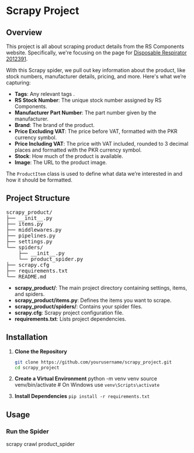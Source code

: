 # Scrapy Project


## Overview

This project is all about scraping product details from the RS Components website. Specifically, we're focusing on the page for [Disposable Respirator 2012391](https://uk.rs-online.com/web/p/disposable-respirators/2012391). 

With this Scrapy spider, we pull out key information about the product, like stock numbers, manufacturer details, pricing, and more. Here's what we’re capturing:

- **Tags**: Any relevant tags .
- **RS Stock Number**: The unique stock number assigned by RS Components.
- **Manufacturer Part Number**: The part number given by the manufacturer.
- **Brand**: The brand of the product.
- **Price Excluding VAT**: The price before VAT, formatted with the PKR currency symbol.
- **Price Including VAT**: The price with VAT included, rounded to 3 decimal places and formatted with the PKR currency symbol.
- **Stock**: How much of the product is available.
- **Image**: The URL to the product image.

The `ProductItem` class is used to define what data we’re interested in and how it should be formatted.





## Project Structure
<pre>
scrapy_product/ 
├── __init__.py
├── items.py
├── middlewares.py
├── pipelines.py
├── settings.py
└── spiders/ 
    ├── __init__.py
    └── product_spider.py
├── scrapy.cfg 
├── requirements.txt
└── README.md 
</pre>

- **scrapy_product/**: The main project directory containing settings, items, and spiders.
- **scrapy_product/items.py**: Defines the items you want to scrape.
- **scrapy_product/spiders/**: Contains your spider files.
- **scrapy.cfg**: Scrapy project configuration file.
- **requirements.txt**: Lists project dependencies.


## Installation

1. **Clone the Repository**

   ```sh
   git clone https://github.com/yourusername/scrapy_project.git
   cd scrapy_project


2. **Create a Virtual Environment**
    python -m venv venv
    source venv/bin/activate  # On Windows use `venv\Scripts\activate`


3. **Install Dependencies**
    `pip install -r requirements.txt`

## Usage

### Run the Spider

scrapy crawl product_spider